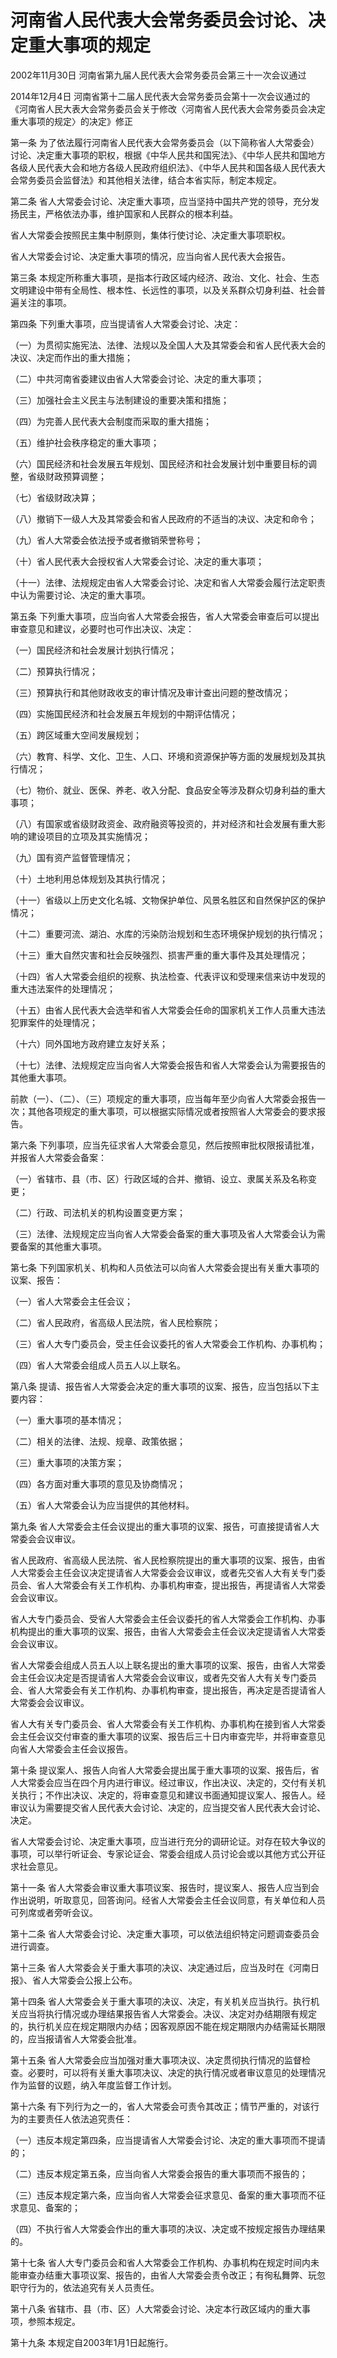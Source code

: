 # 河南省人民代表大会常务委员会讨论、决定重大事项的规定

2002年11月30日 河南省第九届人民代表大会常务委员会第三十一次会议通过

2014年12月4日 河南省第十二届人民代表大会常务委员会第十一次会议通过的《河南省人民大表大会常务委员会关于修改〈河南省人民代表大会常务委员会决定重大事项的规定〉的决定》修正



第一条 为了依法履行河南省人民代表大会常务委员会（以下简称省人大常委会）讨论、决定重大事项的职权，根据《中华人民共和国宪法》、《中华人民共和国地方各级人民代表大会和地方各级人民政府组织法》、《中华人民共和国各级人民代表大会常务委员会监督法》和其他相关法律，结合本省实际，制定本规定。

第二条 省人大常委会讨论、决定重大事项，应当坚持中国共产党的领导，充分发扬民主，严格依法办事，维护国家和人民群众的根本利益。

省人大常委会按照民主集中制原则，集体行使讨论、决定重大事项职权。

省人大常委会讨论、决定重大事项的情况，应当向省人民代表大会报告。

第三条 本规定所称重大事项，是指本行政区域内经济、政治、文化、社会、生态文明建设中带有全局性、根本性、长远性的事项，以及关系群众切身利益、社会普遍关注的事项。

第四条 下列重大事项，应当提请省人大常委会讨论、决定：

（一）为贯彻实施宪法、法律、法规以及全国人大及其常委会和省人民代表大会的决议、决定而作出的重大措施；

（二）中共河南省委建议由省人大常委会讨论、决定的重大事项；

（三）加强社会主义民主与法制建设的重要决策和措施；

（四）为完善人民代表大会制度而采取的重大措施；

（五）维护社会秩序稳定的重大事项；

（六）国民经济和社会发展五年规划、国民经济和社会发展计划中重要目标的调整，省级财政预算调整；

（七）省级财政决算；

（八）撤销下一级人大及其常委会和省人民政府的不适当的决议、决定和命令；

（九）省人大常委会依法授予或者撤销荣誉称号；

（十）省人民代表大会授权省人大常委会讨论、决定的重大事项；

（十一）法律、法规规定由省人大常委会讨论、决定和省人大常委会履行法定职责中认为需要讨论、决定的重大事项。

第五条 下列重大事项，应当向省人大常委会报告，省人大常委会审查后可以提出审查意见和建议，必要时也可作出决议、决定：

（一）国民经济和社会发展计划执行情况；

（二）预算执行情况；

（三）预算执行和其他财政收支的审计情况及审计查出问题的整改情况；

（四）实施国民经济和社会发展五年规划的中期评估情况；

（五）跨区域重大空间发展规划；

（六）教育、科学、文化、卫生、人口、环境和资源保护等方面的发展规划及其执行情况；

（七）物价、就业、医保、养老、收入分配、食品安全等涉及群众切身利益的重大事项；

（八）有国家或省级财政资金、政府融资等投资的，并对经济和社会发展有重大影响的建设项目的立项及其实施情况；

（九）国有资产监督管理情况；

（十）土地利用总体规划及其执行情况；

（十一）省级以上历史文化名城、文物保护单位、风景名胜区和自然保护区的保护情况；

（十二）重要河流、湖泊、水库的污染防治规划和生态环境保护规划的执行情况；

（十三）重大自然灾害和社会反映强烈、损害严重的重大事件及其处理情况；

（十四）省人大常委会组织的视察、执法检查、代表评议和受理来信来访中发现的重大违法案件的处理情况；

（十五）由省人民代表大会选举和省人大常委会任命的国家机关工作人员重大违法犯罪案件的处理情况；

（十六）同外国地方政府建立友好关系；

（十七）法律、法规规定应当向省人大常委会报告和省人大常委会认为需要报告的其他重大事项。

前款（一）、（二）、（三）项规定的重大事项，应当每年至少向省人大常委会报告一次；其他各项规定的重大事项，可以根据实际情况或者按照省人大常委会的要求报告。

第六条 下列事项，应当先征求省人大常委会意见，然后按照审批权限报请批准，并报省人大常委会备案：

（一）省辖市、县（市、区）行政区域的合并、撤销、设立、隶属关系及名称变更；

（二）行政、司法机关的机构设置变更方案；

（三）法律、法规规定应当向省人大常委会备案的重大事项及省人大常委会认为需要备案的其他重大事项。

第七条 下列国家机关、机构和人员依法可以向省人大常委会提出有关重大事项的议案、报告：

（一）省人大常委会主任会议；

（二）省人民政府，省高级人民法院，省人民检察院；

（三）省人大专门委员会，受主任会议委托的省人大常委会工作机构、办事机构；

（四）省人大常委会组成人员五人以上联名。

第八条 提请、报告省人大常委会决定的重大事项的议案、报告，应当包括以下主要内容：

（一）重大事项的基本情况；

（二）相关的法律、法规、规章、政策依据；

（三）重大事项的决策方案；

（四）各方面对重大事项的意见及协商情况；

（五）省人大常委会认为应当提供的其他材料。

第九条 省人大常委会主任会议提出的重大事项的议案、报告，可直接提请省人大常委会会议审议。

省人民政府、省高级人民法院、省人民检察院提出的重大事项的议案、报告，由省人大常委会主任会议决定提请省人大常委会会议审议，或者先交省人大有关专门委员会、省人大常委会有关工作机构、办事机构审查，提出报告，再提请省人大常委会会议审议。

省人大专门委员会、受省人大常委会主任会议委托的省人大常委会工作机构、办事机构提出的重大事项的议案、报告，由省人大常委会主任会议决定提请省人大常委会会议审议。

省人大常委会组成人员五人以上联名提出的重大事项的议案、报告，由省人大常委会主任会议决定是否提请省人大常委会会议审议，或者先交省人大有关专门委员会、省人大常委会有关工作机构、办事机构审查，提出报告，再决定是否提请省人大常委会会议审议。

省人大有关专门委员会、省人大常委会有关工作机构、办事机构在接到省人大常委会主任会议交付审查的重大事项的议案、报告后三十日内审查完毕，并将审查意见向省人大常委会主任会议报告。

第十条 提议案人、报告人向省人大常委会提出属于重大事项的议案、报告后，省人大常委会应当在四个月内进行审议。经过审议，作出决议、决定的，交付有关机关执行；不作出决议、决定的，将审查意见和建议书面通知提议案人、报告人。经审议认为需要提交省人民代表大会讨论、决定的，应当提交省人民代表大会讨论、决定。

省人大常委会讨论、决定重大事项，应当进行充分的调研论证。对存在较大争议的事项，可以举行听证会、专家论证会、常委会组成人员讨论会或以其他方式公开征求社会意见。

第十一条 省人大常委会审议重大事项议案、报告时，提议案人、报告人应当到会作出说明，听取意见，回答询问。经省人大常委会主任会议同意，有关单位和人员可列席或者旁听会议。

第十二条 省人大常委会讨论、决定重大事项，可以依法组织特定问题调查委员会进行调查。

第十三条 省人大常委会关于重大事项的决议、决定通过后，应当及时在《河南日报》、省人大常委会公报上公布。

第十四条 省人大常委会关于重大事项的决议、决定，有关机关应当执行。执行机关应当将执行情况或办理结果报告省人大常委会。决议、决定对办结期限有规定的，执行机关应在规定期限内办结；因客观原因不能在规定期限内办结需延长期限的，应当报请省人大常委会批准。

第十五条 省人大常委会应当加强对重大事项决议、决定贯彻执行情况的监督检查。必要时，可以将有关重大事项决议、决定的执行情况或者审议意见的处理情况作为监督的议题，纳入年度监督工作计划。

第十六条 有下列行为之一的，省人大常委会可责令其改正；情节严重的，对该行为的主要责任人依法追究责任：

（一）违反本规定第四条，应当提请省人大常委会讨论、决定的重大事项而不提请的；

（二）违反本规定第五条，应当向省人大常委会报告的重大事项而不报告的；

（三）违反本规定第六条，应当向省人大常委会征求意见、备案的重大事项而不征求意见、备案的；

（四）不执行省人大常委会作出的重大事项的决议、决定或不按规定报告办理结果的。

第十七条 省人大专门委员会和省人大常委会工作机构、办事机构在规定时间内未能审查办结重大事项议案、报告的，由省人大常委会责令改正；有徇私舞弊、玩忽职守行为的，依法追究有关人员责任。

第十八条 省辖市、县（市、区）人大常委会讨论、决定本行政区域内的重大事项，参照本规定。

第十九条 本规定自2003年1月1日起施行。